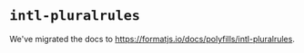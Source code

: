 # `intl-pluralrules`

We've migrated the docs to https://formatjs.io/docs/polyfills/intl-pluralrules.
